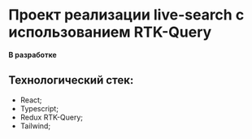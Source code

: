 # Проект реализации live-search с использованием RTK-Query

**В разработке**

## Технологический стек:
- React;
- Typescript;
- Redux RTK-Query;
- Tailwind;
